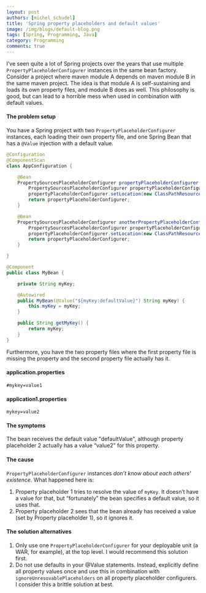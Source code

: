 ```yaml
---
layout: post
authors: [michel_schudel]
title: 'Spring property placeholders and default values'
image: /img/blogs/default-blog.png
tags: [Spring, Programming, Java]
category: Programming
comments: true
---
```

I’ve seen quite a lot of Spring projects over the years that use multiple `PropertyPlaceholderConfigurer` instances in the same bean factory.
Consider a project where maven module A depends on maven module B in the same maven project. The idea is that module A is self-sustaining and loads its own property files, and module B does as well. This philosophy is good, but can lead to a horrible mess when used in combination with default values.

#### The problem setup
You have a Spring project with two `PropertyPlaceholderConfigurer` instances, each loading their own property file, and one Spring Bean that has a `@Value` injection with a default value.

```java
@Configuration
@ComponentScan
class AppConfiguration {

    @Bean
    PropertySourcesPlaceholderConfigurer propertyPlaceholderConfigurer() {
        PropertySourcesPlaceholderConfigurer propertyPlaceholderConfigurer = new PropertySourcesPlaceholderConfigurer();
        propertyPlaceholderConfigurer.setLocation(new ClassPathResource("application.properties"));
        return propertyPlaceholderConfigurer;
    }

    @Bean
    PropertySourcesPlaceholderConfigurer anotherPropertyPlaceholderConfigurer() {
        PropertySourcesPlaceholderConfigurer propertyPlaceholderConfigurer = new PropertySourcesPlaceholderConfigurer();
        propertyPlaceholderConfigurer.setLocation(new ClassPathResource("application1.properties"));
        return propertyPlaceholderConfigurer;
    }

}
```

```java
@Component
public class MyBean {

    private String myKey;

    @Autowired
    public MyBean(@Value("${myKey:defaultValue}") String myKey) {
        this.myKey = myKey;
    }

    public String getMyKey() {
        return myKey;
    }
}
```
Furthermore, you have the two property files where the first property file is missing the property and the second property file actually has it.

#### application.properties

`#mykey=value1`

#### application1.properties

`mykey=value2`

#### The symptoms
The bean receives the default value "defaultValue", although property placeholder 2 actually has a value “value2” for this property.

#### The cause
`PropertyPlaceholderConfigurer` instances *don’t know about each others' existence*. What happened here is:

1. Property placeholder 1 tries to resolve the value of `myKey`. It doesn’t have a value for that, but “fortunately” the bean specifies a default value, so it uses that.
2. Property placeholder 2 sees that the bean already has received a value (set by Property placeholder 1), so it ignores it.

#### The solution alternatives

1. Only use one `PropertyPlaceholderConfigurer` for your deployable unit (a WAR, for example), at the top level. I would recommend this solution first.
2. Do not use defaults in your @Value statements. Instead, explicitly define all property values once and use this in combination with `ignoreUnresovablePlaceholders` on all property placeholder configurers. I consider this a brittle solution at best.
